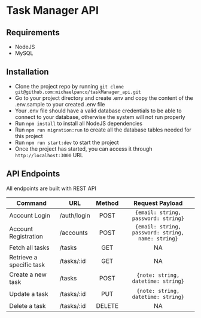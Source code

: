 # Task Manager API

## Requirements

-   NodeJS
-   MySQL

## Installation

-   Clone the project repo by running
    `git clone git@github.com:michaelpanco/taskManager_api.git`
-   Go to your project directory and create .env and copy the content of the
    .env.sample to your created .env file
-   Your .env file should have a valid database credentials to be able to
    connect to your database, otherwise the system will not run properly
-   Run `npm install` to install all NodeJS dependencies
-   Run `npm run migration:run` to create all the database tables needed for
    this project
-   Run `npm run start:dev` to start the project
-   Once the project has started, you can access it through
    `http://localhost:3000` URL

## API Endpoints

All endpoints are built with REST API

| Command                  | URL         | Method |                  Request Payload                  |
| ------------------------ | ----------- | :----: | :-----------------------------------------------: |
| Account Login            | /auth/login |  POST  |        `{email: string, password: string}`        |
| Account Registration     | /accounts   |  POST  | `{email: string, password: string, name: string}` |
| Fetch all tasks          | /tasks      |  GET   |                        NA                         |
| Retrieve a specific task | /tasks/:id  |  GET   |                        NA                         |
| Create a new task        | /tasks      |  POST  |        `{note: string, datetime: string}`         |
| Update a task            | /tasks/:id  |  PUT   |        `{note: string, datetime: string}`         |
| Delete a task            | /tasks/:id  | DELETE |                        NA                         |
